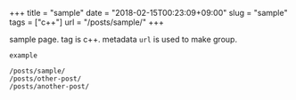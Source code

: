+++
title = "sample"
date = "2018-02-15T00:23:09+09:00"
slug = "sample"
tags = ["c++"]
url = "/posts/sample/"
+++

sample page. tag is c++.
metadata `url` is used to make group.

```
example

/posts/sample/
/posts/other-post/
/posts/another-post/
```
